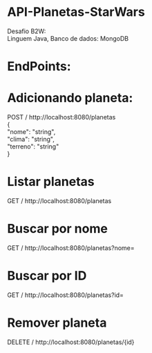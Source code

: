 # API-Planetas-StarWars

Desafio B2W:<BR>
Linguem Java,
Banco de dados: MongoDB

# EndPoints:

# Adicionando planeta:
POST / http://localhost:8080/planetas<BR>
{<BR>
	"nome": "string",<BR>
  "clima": "string",<BR>
  "terreno": "string"<BR>
}<BR>

# Listar planetas
GET / http://localhost:8080/planetas<BR>

# Buscar por nome
GET / http://localhost:8080/planetas?nome=

# Buscar por ID
GET / http://localhost:8080/planetas?id=

# Remover planeta
DELETE / http://localhost:8080/planetas/{id}


